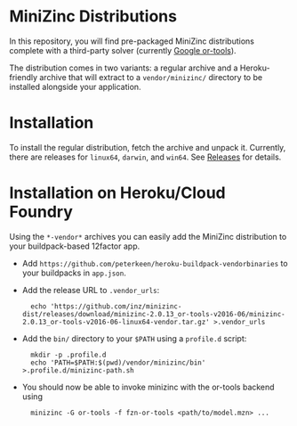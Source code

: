 # MiniZinc Distributions

In this repository, you will find pre-packaged MiniZinc distributions complete with a third-party solver (currently [Google or-tools](https://github.com/google/or-tools)).

The distribution comes in two variants: a regular archive and a Heroku-friendly archive that will extract to a `vendor/minizinc/` directory to be installed alongside your application.

# Installation

To install the regular distribution, fetch the archive and unpack it.
Currently, there are releases for `linux64`, `darwin`, and `win64`.
See [Releases](https://github.com/inz/minizinc-dist/releases) for details.

# Installation on Heroku/Cloud Foundry

Using the `*-vendor*` archives you can easily add the MiniZinc distribution to your buildpack-based 12factor app.

* Add `https://github.com/peterkeen/heroku-buildpack-vendorbinaries` to your buildpacks in `app.json`.
* Add the release URL to `.vendor_urls`:

        echo 'https://github.com/inz/minizinc-dist/releases/download/minizinc-2.0.13_or-tools-v2016-06/minizinc-2.0.13_or-tools-v2016-06-linux64-vendor.tar.gz' >.vendor_urls

* Add the `bin/` directory to your `$PATH` using a `profile.d` script:

        mkdir -p .profile.d
        echo 'PATH=$PATH:$(pwd)/vendor/minizinc/bin' >.profile.d/minizinc-path.sh

* You should now be able to invoke minizinc with the or-tools backend using

        minizinc -G or-tools -f fzn-or-tools <path/to/model.mzn> ...